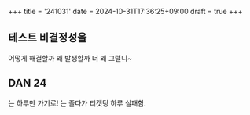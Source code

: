 +++
title = '241031'
date = 2024-10-31T17:36:25+09:00
draft = true
+++

## 테스트 비결정성을

어떻게 해결할까
왜 발생할까
너 왜 그럴니~

## DAN 24

는 하루만 가기로!
는 졸다가 티켓팅 하루 실패함.
